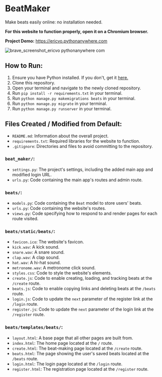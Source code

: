 # BeatMaker
Make beats easily online: no installation needed.

**For this website to function properly, open it on a Chromium browser.**

**Project Demo:** https://ericvo.pythonanywhere.com

![brave_screenshot_ericvo pythonanywhere com](https://github.com/eric-vo/beat-maker/assets/99783770/f93303fd-30f1-40d4-812d-d23d13f38992)

## How to Run:
1. Ensure you have Python installed. If you don't, get it [here.](https://www.python.org/downloads/)
2. Clone this repository.
3. Open your terminal and navigate to the newly cloned repository.
4. Run `pip install -r requirements.txt` in your terminal.
5. Run `python manage.py makemigrations beats` in your terminal.
6. Run `python manage.py migrate` in your terminal.
7. Run `python manage.py runserver` in your terminal.


## Files Created / Modified from Default:
- `README.md`: Information about the overall project.
- `requirements.txt`: Required libraries for the website to function.
- `.gitignore`: Directories and files to avoid committing to the repository.

### `beat_maker/`:
- `settings.py`: The project's settings, including the added main app and modified login URL.
- `urls.py`: Code containing the main app's routes and admin route.

### `beats/`:
- `models.py`: Code containing the `Beat` model to store users' beats.
- `urls.py`: Code containing the website's routes.
- `views.py`: Code specifying how to respond to and render pages for each route visited.


### `beats/static/beats/`:
- `favicon.ico`: The website's favicon.
- `kick.wav`: A kick sound.
- `snare.wav`: A snare sound.
- `clap.wav`: A clap sound.
- `hat.wav`: A hi-hat sound.
- `metronome.wav`: A metronome click sound.
- `styles.css`: Code to style the website's elements.
- `create.js`: Code to enable creating, loading, and tracking beats at the `/create` route.
- `beats.js`: Code to enable copying links and deleting beats at the `/beats` route.
- `login.js`: Code to update the `next` parameter of the register link at the `/login` route.
- `register.js`: Code to update the `next` parameter of the login link at the `/register` route.

### `beats/templates/beats/`:
- `layout.html`: A base page that all other pages are built from.
- `index.html`: The home page located at the `/` route.
- `create.html`: The beat-making page located at the `/create` route.
- `beats.html`: The page showing the user's saved beats located at the `/beats` route.
- `login.html`: The login page located at the `/login` route.
- `register.html`: The registration page located at the `/register` route.
